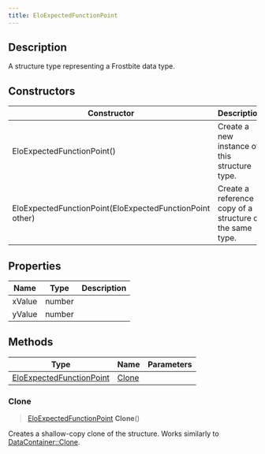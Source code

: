 ```yaml
---
title: EloExpectedFunctionPoint
---
```

## Description

A structure type representing a Frostbite data type.

## Constructors

| Constructor                                              | Description                                              |
| -------------------------------------------------------- | -------------------------------------------------------- |
| EloExpectedFunctionPoint()                               | Create a new instance of this structure type.            |
| EloExpectedFunctionPoint(EloExpectedFunctionPoint other) | Create a reference copy of a structure of the same type. |

## Properties

| Name   | Type   | Description |
| ------ | ------ | ----------- |
| xValue | number |             |
| yValue | number |             |

## Methods

| Type                                                 | Name            | Parameters |
| ---------------------------------------------------- | --------------- | ---------- |
| [EloExpectedFunctionPoint](/vext/ref/fb/eloexpectedfunctionpoint/) | [Clone](#clone) |            |

### Clone

> [EloExpectedFunctionPoint](/vext/ref/fb/eloexpectedfunctionpoint/) **Clone**()

Creates a shallow-copy clone of the structure. Works similarly to [DataContainer::Clone](/vext/ref/shared/class/datacontainer#clone).
